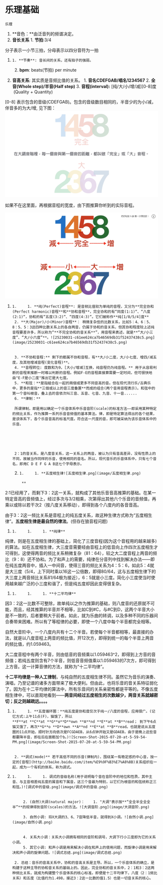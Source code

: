 # 乐理基础

`乐理`

1. **音色：**由泛音列的频谱决定。
2. **音长关系**    1. **节拍**:3/4

分子表示一小节三拍，分母表示以四分音符为一拍

1.     1. **节奏**: 音长间的关系，还有拍子的强弱。
    2. **bpm**: beats(节拍) per minute

2. **音高关系**: 其实质是音频比值的关系。    1. **音名CDEFGAB/唱名1234567**
    2. **全音(Whole step)/半音(Half step)**
    3. **音程(interval):** [纯/大/小/增/减][0-8]度  (Quality + Quantity)

[0-8] 表示包含的音级(CDEFGAB)。包含的音级数目相同的，半音少的为小/减，伴音多的为大/增, 见下图：![音程.png](image/音程.png)

如果不在这里面，再根据音程的宽度，由下图推算你听到的实际音程。

![音程_(2).png](image/音程_(2).png)

1.     1.     1. **纯(Perfect)音程**: 是音频比值较为单纯的音程，又分为**完全协和(Perfect harmonic)音程**和**协和音程**，完全协和的有“同度(1:1)“、“八度(2:1)“，协和的有“五度(3:2)“、“四度(4:3)“。它们被称作**纯[1/8/5/4]度**
        2. **大(Major)/小(Minor)音程**： 稍微复杂些的比数关系，比如5：4、6：5、8：5、5：3这四种比数关系上的各自两音，仍属于协和的音关系，但其协和程度较上述纯音程要差许多，所以称为“**不完全协和的音关系**”，用音程来表述，就是**“大/小三度”、“大/小六度”**。![25230031-c61ee624ca7b46569db31f52437438c5.png](image/25230031-c61ee624ca7b46569db31f52437438c5.png)
        
        
        3. **不协和音程:** 剩下的都属不协和音程，有**大/小二度，大/小七度、增四/减五度，及其他增减音程(变化音程)**。
        4. **音程转位: 度数和为9，[大小/增减]互换，纯音程仍为纯音程。** 用于从容易判断的音程来推断一时难以判断的音程。例如F-E的音程直接算需要一定时间，但可很快地由"E-F是小二度"推出它是大七度。
        5. **和弦：**是指組合在一起的兩個或更多不同音高的音。但在现代流行乐/古典乐中，更多的是指**三個或以上的音三度叠置**而成的组合(两个音用音程表示)。和弦中的第一个音叫根音，叠上去的音依次叫三音、五音、七音、九音、十一音......
        6. **律制：**
        
        所谓律制，即是用以确定一个乐音体系中乐音音阶(scale)的标准方法——即采用某种特定的频比关系，作为推算一系列乐音音频值的基本算法。律，即是特定算法得出的各个结果，是该体系下，各个乐音音高的标准尺度。符合这一尺度的音，即可被采纳为该乐音体系中的乐音。
        
        
        
        
        
        2：1的音关系，是八度音关系，这一关系上的两音，被认为只有音高差异，没有性质上的不同，故被当作同样的乐音，使用相同的音名。所以，现代音乐的乐音体系中，只有七个音名，即用C D E F G A B这七个字母表示。
    
    2.     1.     1. **五度相生律![五度相生律.png](image/五度相生律.png)
            
            **

2:1已经用了，而剩下3：2这一关系，就构成了其他乐音音高推算的基础。在某一特定音高的音频值上，经过多次与3/2相乘，次第得出其他六个乐音的音频值，再乘以或除以若干次2（按八度关系移动），即得到各个八度内的各音音高。

由于3：2这一频比关系是音程上的纯五度关系，故这种生律方式称为“五度相生律”。**五度相生律是最自然的律法**。(但存在狼音程问题)

1.     1.     1.     1. **纯律**

纯律，则是在五度相生律的基础上，简化了三度音程(因为这个音程用的越来越多)的算法。如在五度相生律，大三度音需要经由音程上的低音向上作四次五度相生才可得到，这使得两音的频比关系稍微复杂（81：64），较之大二度音程上两音的频比（9：8）还不协和。为了和声上的需要，纯律在分音列中找到解决办法——即在纯五度两音中，插入一中间音，使得三音的频比关系为4：5：6，如此5：4就是大三度（5/4，上下同时乘以16这一公倍数，即得80/64，这与五度相生律下的大三度上两音频比关系81/64极为接近），6：5就是小三度。简化小三度使当时使用越来越广泛的小三度和谐了，但是纯五度却因此变得很复杂。

1.     1.     1.     1. **十二平均律**

因3：2这一比数不可整除，故单纯以之作为推算的基础，则八度音的还原就不可能，而且，经其推算的半音并不相等，比如C到#C，与#C到D，这两个半音大小是不一致的，后者要稍大于前者。如此，就为乐曲的转调，以及多种不同的乐器间合奏带来困难。所以有了等程律的必要，即使一个八度中每个半音都完全相等。

自然大音阶中，一个八度内共有十二个半音。若使每个半音都相等，最直接的办法，就是以八度音程上两音的频比值，开12次方，即得到统一的每个半音上两音的频比值，约1.059463。

大二度音程中有两个半音，则由低音的音频乘以1.059463^2，即得到上方音的音频值；若纯五度则含有7个半音，则低音音频值乘以1.059463的7次方，即可得到上方音。这一计算音律的方法，就称为“十二平均律”。

**十二平均律是一种人工律制**，与纯自然的五度相生律不同。虽然它为音乐的演奏、演唱，乃至记谱的诸多方面带来了极大便利。但由此，也将乐音的音关系特征弱化了。因为在十二平均律的算法中，所有乐音间的关系亲密性都是平等的。不像五度相生律中，可以直观地看到——**两音间经过五度相生的次数越少，两音关系就越密切；反之则越疏远。。。。**

1.     1.     1. **五度循环圈：**纯五度是协和度仅次于纯一/八度的音程，应用很广。(记忆方式:上午11点(F)，猫饿了，所以**F**at **C**at **G**o**D**own **A**nd **E**at **B**read； 到下午6点猫又饿了，再次**G**o **D**own **A**nd **E**at **B**read。也就是说从五度圈的11点开始，顺时针方向依次是FCGDAEB，从6点钟开始又是GDAEB，由于是晚上这些音都要降半音，即在后在面都加个b。)![Screen-Shot-2015-07-20-at-5-59-54-PM.png](image/Screen-Shot-2015-07-20-at-5-59-54-PM.png)
        
        
        2. **调式(mode)** 若干高低不同的乐音(律制内)，围绕某一有稳定感的中心音，按一定的[音程](http://baike.baidu.com/item/%E9%9F%B3%E7%A8%8B)关系组织在一起，成为一个有机的体系，称为调式。

2.     1.     1.     1. 调式的音级名称(用于说明每个音在音阶中的地位和性质，其中主音、与主音相差纯五度的属音和下属音，这三个音最为特别，以它们为根音的和弦统称正三和弦。)![调式中的音级.png](image/调式中的音级.png)
            
            
            2. (自然)大调(natural major)：    1. "大调"表示按**“全全半全全全半”**的规律得到音阶(scales)的方法。![大调音阶.png](image/大调音阶.png)
            
            3. 自然小调: 将X大调的3、6、7音降低半音，就得到X小调。![自然小调.png](image/自然小调.png)
            
            
            4. 关系大小调：关系大小调拥有相同的音阶和调号，大调下行小三度即为它的关系小调。
            5. 其它小调: 和声小调是用来解决小调在和声上的使用问题，而旋律小调是用来解决和声小调的旋律问题。![调式总结.png](image/调式总结.png)
        
        2. 总结：音乐的音高关系中，协和的音高关系是主导。所以，一个乐音体系的确立，是构建于这种主导的协和音关系的基础上的。因此，完全协和的音关系中，2：1和3：2这两种频比关系，就成为构建整个乐音体系的核心标准。即便是十二平均律下，八度（2：1频比关系）和五度（比值约为1.498，接近3：2这一比数的值1.5）也是一切音关系的核心。
